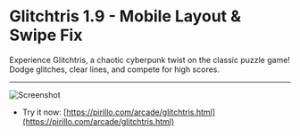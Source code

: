 
# Glitchtris 1.9 - Mobile Layout & Swipe Fix

Experience Glitchtris, a chaotic cyberpunk twist on the classic puzzle game! Dodge glitches, clear lines, and compete for high scores.

---

![Screenshot](https://github.com/ChrisPirillo/glitchtris/blob/main/assets/screenshot.png?raw=true)

* Try it now: [https://pirillo.com/arcade/glitchtris.html](https://pirillo.com/arcade/glitchtris.html)
